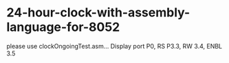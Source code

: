 # 24-hour-clock-with-assembly-language-for-8052
 
please use clockOngoingTest.asm... Display port P0, RS P3.3, RW 3.4, ENBL 3.5
